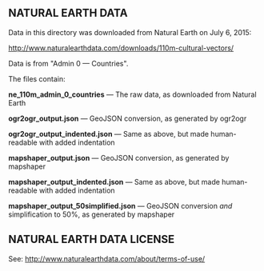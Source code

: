 ## NATURAL EARTH DATA

Data in this directory was downloaded from Natural Earth on July 6, 2015:

http://www.naturalearthdata.com/downloads/110m-cultural-vectors/

Data is from "Admin 0 — Countries".

The files contain:

**ne_110m_admin_0_countries** — The raw data, as downloaded from Natural Earth

**ogr2ogr_output.json** — GeoJSON conversion, as generated by ogr2ogr

**ogr2ogr_output_indented.json** — Same as above, but made human-readable with added indentation

**mapshaper_output.json** — GeoJSON conversion, as generated by mapshaper

**mapshaper_output_indented.json** — Same as above, but made human-readable with added indentation

**mapshaper_output_50simplified.json** — GeoJSON conversion *and* simplification to 50%, as generated by mapshaper



## NATURAL EARTH DATA LICENSE

See: http://www.naturalearthdata.com/about/terms-of-use/